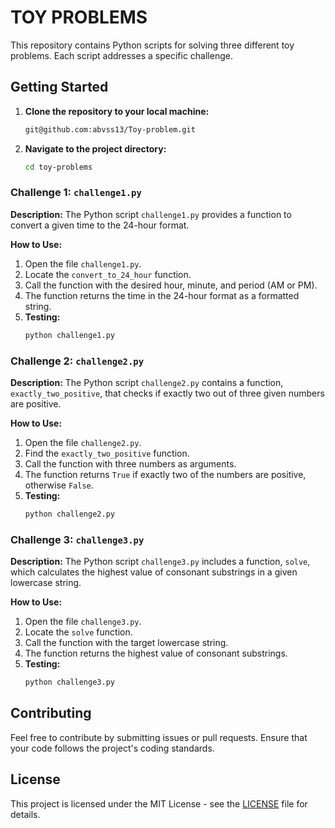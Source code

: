 # TOY PROBLEMS

This repository contains Python scripts for solving three different toy problems. Each script addresses a specific challenge.

## Getting Started

1. **Clone the repository to your local machine:**

    ```bash
    git@github.com:abvss13/Toy-problem.git
    ```

2. **Navigate to the project directory:**

    ```bash
    cd toy-problems
    ```

### Challenge 1: `challenge1.py`

**Description:**
The Python script `challenge1.py` provides a function to convert a given time to the 24-hour format.

**How to Use:**
1. Open the file `challenge1.py`.
2. Locate the `convert_to_24_hour` function.
3. Call the function with the desired hour, minute, and period (AM or PM).
4. The function returns the time in the 24-hour format as a formatted string.
5. **Testing:**
    ```bash
    python challenge1.py
    ```

### Challenge 2: `challenge2.py`

**Description:**
The Python script `challenge2.py` contains a function, `exactly_two_positive`, that checks if exactly two out of three given numbers are positive.

**How to Use:**
1. Open the file `challenge2.py`.
2. Find the `exactly_two_positive` function.
3. Call the function with three numbers as arguments.
4. The function returns `True` if exactly two of the numbers are positive, otherwise `False`.
5. **Testing:**
    ```bash
    python challenge2.py
    ```

### Challenge 3: `challenge3.py`

**Description:**
The Python script `challenge3.py` includes a function, `solve`, which calculates the highest value of consonant substrings in a given lowercase string.

**How to Use:**
1. Open the file `challenge3.py`.
2. Locate the `solve` function.
3. Call the function with the target lowercase string.
4. The function returns the highest value of consonant substrings.
5. **Testing:**
    ```bash
    python challenge3.py
    ```

## Contributing

Feel free to contribute by submitting issues or pull requests. Ensure that your code follows the project's coding standards.

## License

This project is licensed under the MIT License - see the [LICENSE](LICENSE) file for details.
